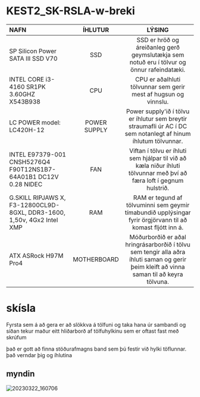 # KEST2_SK-RSLA-w-breki

| NAFN | ÍHLUTUR | LÝSING |
| :--- | :----: | :---: |
| SP Silicon Power SATA III SSD V70 | SSD | SSD er hröð og áreiðanleg gerð geymslutækja sem notuð eru í tölvur og önnur rafeindatæki. |
| INTEL CORE i3-4160 SR1PK 3.60GHZ X543B938 | CPU | CPU er aðalhluti tölvunnar sem gerir mest af hugsun og vinnslu. |
| LC POWER model: LC420H-12 | POWER SUPPLY | Power supply'ið í tölvu er íhlutur sem breytir straumafli úr AC í DC sem notanlegt af hinum íhlutum tölvunnar.|
| INTEL E97379-001 CNSH5276Q4 F90T12NS1B7- 64A01B1 DC12V 0.28 NIDEC | FAN | Viftan í tölvu er íhluti sem hjálpar til við að kæla niður íhluti tölvunnar með því að færa loft í gegnum hulstrið. |
| G.SKILL RIPJAWS X, F3-12800CL9D-8GXL, DDR3-1600, 1,50v, 4Gx2 Intel XMP | RAM | RAM er tegund af tölvuminni sem geymir tímabundið upplýsingar fyrir örgjörvann til að komast fljótt inn á. |
| ATX ASRock H97M Pro4 | MOTHERBOARD | Móðurborðið er aðal hringrásarborðið í tölvu sem tengir alla aðra íhluti saman og gerir þeim kleift að vinna saman til að keyra tölvuna. |


# skísla

Fyrsta sem á að gera er að slökkva á tölfuni og taka hana úr sambandi og síðan tekur maður eitt hliðarborð af tölfuhylkinu sem er oftast fast með skrúfum

það er gott að finna stöðurafmagns band sem þú festir við hylki töflunnar. það verndar þig og íhlutina


## myndin

![20230322_160706](https://user-images.githubusercontent.com/88351016/226968460-40efcd49-ac7e-4aa0-a09e-f9a84f237542.jpg)
